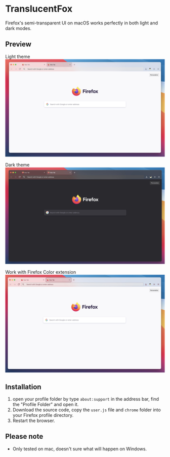 # TranslucentFox

Firefox's semi-transparent UI on macOS works perfectly in both light and dark modes.

## Preview

Light theme
![Light theme](./examples/Firefox-light.jpg)

Dark theme
![Dark theme](./examples/Firefox-dark.jpg)

Work with Firefox Color extension
![Work with Firefox Color extension](./examples/Firefox-color.jpg)

## Installation

1. open your profile folder by type `about:support` in the address bar, find the "Profile Folder" and open it.
2. Download the source code, copy the `user.js` file and `chrome` folder into your Firefox profile directory.
3. Restart the browser.

## Please note

- Only tested on mac, doesn't sure what will happen on Windows.